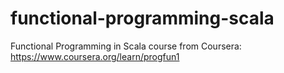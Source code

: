 # functional-programming-scala
Functional Programming in Scala course from Coursera: https://www.coursera.org/learn/progfun1
